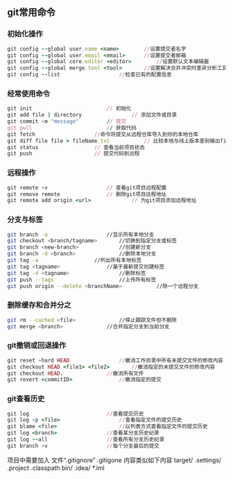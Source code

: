 ## git常用命令

 ### 初始化操作
 ```ruby
git config --global user.name <name> 		//设置提交者名字  
git config --global user.email <email> 		//设置提交者邮箱  
git config --global core.editor <editor> 		//设置默认文本编辑器  
git config --global merge.tool <tool> 		//设置解决合并冲突时差异分析工具  
git config --list 					//检查已有的配置信息 
```
### 经常使用命令
```ruby
git init 						// 初始化
git add file | directory 				// 添加文件或目录
git commit -m "message"			// 提交
git pull 						// 获取代码
git fetch					//命令将提交从远程仓库导入到你的本地仓库
git diff file file > fileName.txt			// 比较本地与线上版本差别输出fileName.txt
git status					// 查看当前项目状态
git push					// 提交代码到远程
 ```
 ### 远程操作
```ruby
git remote -v					// 查看git项目远程配置
git remove remote 				// 删除git项目远程地址
git remote add origin <url> 			// 为git项目添加远程地址
 ```

 ### 分支与标签 
```bash
git branch -a 					//显示所有本地分支  
git checkout <branch/tagname> 		//切换到指定分支或标签  
git branch <new-branch> 			//创建新分支  
git branch -d <branch> 				//删除本地分支  
git tag -a 					//列出所有本地标签  
git tag <tagname> 				//基于最新提交创建标签  
git tag -d <tagname> 				//删除标签  
git push --tags 					//上传所有标签
git push origin --delete <branchName>   		//除一个远程分支  
 ```
 ### 删除缓存和合并分之
 ```bash
git rm --cached <file> 				//停止跟踪文件但不删除
git merge <branch> 				//合并指定分支到当前分支 
 ```
 ### git撤销或回退操作
 ```ruby
git reset -hard HEAD 				//撤消工作目录中所有未提交文件的修改内容  
git checkout HEAD <file1> <file2>  		//撤消指定的未提交文件的修改内容  
git checkout HEAD. 				//撤消所有文件  
git revert <commitID> 				//撤消指定的提交  
 ```
 ### git查看历史
 ```ruby
git log 						//查看提交历史  
git log -p <file> 					//查看指定文件的提交历史  
git blame <file> 					//以列表方式查看指定文件的提交历史  
git log <branch> 				//查看某分支历史纪录  
git log --all 					//查看所有分支历史纪录  
git branch -v 					//每个分支最后的提交 
 ```
 
项目中需要加入 文件“.gitignore”
.gitigone 内容类似如下内容
target/
.settings/
.project
.classpath
bin/
.idea/
*.iml